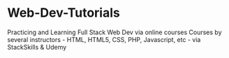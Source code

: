 # Web-Dev-Tutorials
Practicing and Learning Full Stack Web Dev via online courses
Courses by several instructors - HTML, HTML5, CSS, PHP, Javascript, etc - via StackSkills & Udemy
